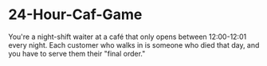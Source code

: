 # 24-Hour-Caf-Game
You're a night-shift waiter at a café that only opens between 12:00-12:01 every night. Each customer who walks in is someone who died that day, and you have to serve them their "final order."
